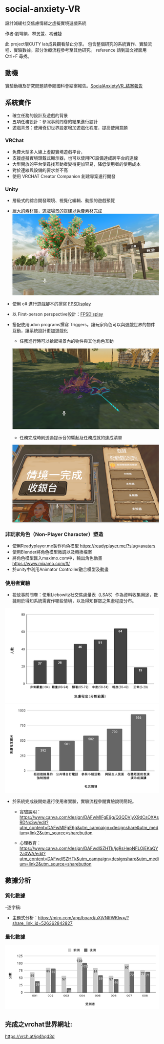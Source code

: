 # social-anxiety-VR
設計減緩社交焦慮情緒之虛擬實境遊戲系統

作者:劉靖絹、林旻萱、馮雅婕

此 project限CUTY lab成員觀看禁止分享。
包含整個研究的系統實作、實驗流程、實驗數據。部分治療流程參考至其他研究。
reference 請到論文裡面用 Ctrl+F 尋找。

## 動機
實驗動機及研究問題請參閱國科會結案報告。[SocialAnxietyVR_結案報告](SocialAnxietyVR_結案報告.pdf)

## 系統實作
- 確立任務的設計及遊戲的背景
- 五項任務設計：參照事前問卷的結果進行設計
- 遊戲背景：使用奇幻世界設定增加遊戲化程度，提高使用意願
### VRChat 
- 免費大型多人線上虛擬實境遊戲平台，
- 支援虛擬實境頭戴式顯示器，也可以使用PC設備達成跨平台的連線
- 大型開放的平台使尋找互動者變得更加容易，降低使用者的使用成本
- 對於連線與設備的要求並不高
- 使用 VRCHAT Creator Companion 創建專案進行開發
### Unity
- 層級式的綜合開發環境、視覺化編輯、動態的遊戲預覽
- 龐大的素材庫，遊戲場景的搭建以免費素材完成
![image](https://github.com/CutyLab/social-anxiety-VR/blob/main/picture/VRworld3.png)
- 使用 c# 進行遊戲腳本的撰寫 [FPSDisplay](script/FPSDisplay.cs)
- 以 First-person perspective設計：[FPSDisplay](script/)
- 搭配使用udon programs撰寫 Triggers，讓玩家角色可以與遊戲世界的物件互動，讓系統設計更加遊戲化
   - 任務進行時可以拾起場景內的物件與其他角色互動

  ![image](https://github.com/CutyLab/social-anxiety-VR/blob/main/picture/vrworld1.png)


  - 任務完成時則透過提示音的響起及任務成就的達成清單

  ![image](https://github.com/CutyLab/social-anxiety-VR/blob/main/picture/vrworld2.png)

### 非玩家角色（Non-Player Character）塑造
- 使用Readyplayer.me製作角色模型
  https://readyplayer.me/?slug=avatars
- 使用Blender將角色模型微調以及轉換檔案
- 將角色模型匯入maximo.com中，輸出角色動畫
  https://www.mixamo.com/#/
- 於unity中利用Animator Controller融合模型及動畫

### 使用者實驗
- 投放事前問卷：使用Liebowitz社交焦慮量表（LSAS）作為資料收集用途，數據用於得知系統需實作哪些情境，以及得知群眾之焦慮程度分布。

![image](https://github.com/CutyLab/social-anxiety-VR/blob/main/picture/chart%20(2).png)
![image](https://github.com/CutyLab/social-anxiety-VR/blob/main/picture/chart%20(1).png)

- 於系統完成後開始進行使用者實驗，實驗流程參閱實驗說明簡報。
  - 實驗說明：
https://www.canva.com/design/DAFwMIFgE6g/Q3QDVjyX9dCsOXAsRDNx3w/edit?utm_content=DAFwMIFgE6g&utm_campaign=designshare&utm_medium=link2&utm_source=sharebutton

  - 心理教育：
https://www.canva.com/design/DAFwdlSZHTk/jgRsHepNFLOjEKaQY2a0WA/edit?utm_content=DAFwdlSZHTk&utm_campaign=designshare&utm_medium=link2&utm_source=sharebutton



## 數據分析
### 質化數據
-逐字稿:
- 主題式分析：https://miro.com/app/board/uXjVNIfWKlw=/?share_link_id=526362842827

### 量化數據
![image](https://github.com/CutyLab/social-anxiety-VR/blob/main/picture/chart%20(3).png)



## 完成之vrchat世界網址:
https://vrch.at/jq4hqd3d


